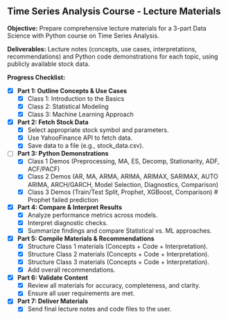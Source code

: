 ## Time Series Analysis Course - Lecture Materials

**Objective:** Prepare comprehensive lecture materials for a 3-part Data Science with Python course on Time Series Analysis.

**Deliverables:** Lecture notes (concepts, use cases, interpretations, recommendations) and Python code demonstrations for each topic, using publicly available stock data.

**Progress Checklist:**

- [X] **Part 1: Outline Concepts & Use Cases**
    - [X] Class 1: Introduction to the Basics
    - [X] Class 2: Statistical Modeling
    - [X] Class 3: Machine Learning Approach
- [X] **Part 2: Fetch Stock Data**
    - [X] Select appropriate stock symbol and parameters.
    - [X] Use YahooFinance API to fetch data.
    - [X] Save data to a file (e.g., stock_data.csv).
- [ ] **Part 3: Python Demonstrations**
    - [X] Class 1 Demos (Preprocessing, MA, ES, Decomp, Stationarity, ADF, ACF/PACF)
    - [X] Class 2 Demos (AR, MA, ARMA, ARIMA, ARIMAX, SARIMAX, AUTO ARIMA, ARCH/GARCH, Model Selection, Diagnostics, Comparison)
    - [X] Class 3 Demos (Train/Test Split, Prophet, XGBoost, Comparison) # Prophet failed prediction
- [X] **Part 4: Compare & Interpret Results**
    - [X] Analyze performance metrics across models.
    - [X] Interpret diagnostic checks.
    - [X] Summarize findings and compare Statistical vs. ML approaches.
- [X] **Part 5: Compile Materials & Recommendations**
    - [X] Structure Class 1 materials (Concepts + Code + Interpretation).
    - [X] Structure Class 2 materials (Concepts + Code + Interpretation).
    - [X] Structure Class 3 materials (Concepts + Code + Interpretation).
    - [X] Add overall recommendations.
- [X] **Part 6: Validate Content**
    - [X] Review all materials for accuracy, completeness, and clarity.
    - [X] Ensure all user requirements are met.
- [X] **Part 7: Deliver Materials**
    - [X] Send final lecture notes and code files to the user.
